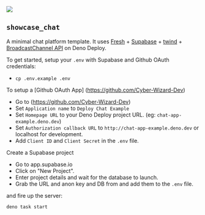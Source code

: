 ![](static/screenshot.png)

## `showcase_chat`

A minimal chat platform template. It uses [Fresh](https://fresh.deno.dev) +
[Supabase](https://supabase.io) + [twind](https://twind.dev) +
[BroadcastChannel API](https://developer.mozilla.org/en-US/docs/Web/API/Broadcast_Channel_API)
on Deno Deploy.

To get started, setup your `.env` with Supabase and Github OAuth credentials:

- `cp .env.example .env`

To setup a
[Github OAuth App] (https://github.com/Cyber-Wizard-Dev)

- Go to (https://github.com/Cyber-Wizard-Dev)
- Set `Application name` to `Deploy Chat Example`
- Set `Homepage URL` to your Deno Deploy project URL. (eg:
  `chat-app-example.deno.dev`)
- Set `Authorization callback URL` to `http://chat-app-example.deno.dev` or
  localhost for development.
- Add `Client ID` and `Client Secret` in the `.env` file.

Create a Supabase project

- Go to app.supabase.io
- Click on "New Project".
- Enter project details and wait for the database to launch.
- Grab the URL and anon key and DB from and add them to the `.env` file.

and fire up the server:

```
deno task start
```
